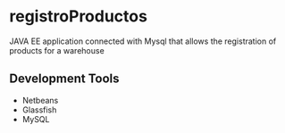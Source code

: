 # registroProductos
JAVA EE application connected with Mysql that allows the registration of products for a warehouse
## Development Tools
* Netbeans
* Glassfish
* MySQL
